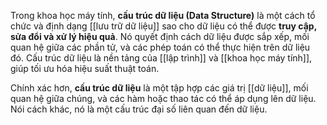 Trong khoa học máy tính, **cấu trúc dữ liệu (Data Structure)** là một cách tổ chức và định dạng [[lưu trữ dữ liệu]] sao cho dữ liệu có thể được **truy cập, sửa đổi và xử lý hiệu quả**. Nó quyết định cách dữ liệu được sắp xếp, mối quan hệ giữa các phần tử, và các phép toán có thể thực hiện trên dữ liệu đó. Cấu trúc dữ liệu là nền tảng của [[lập trình]] và [[khoa học máy tính]], giúp tối ưu hóa hiệu suất thuật toán.

Chính xác hơn, **cấu trúc dữ liệu** là một tập hợp các giá trị [[dữ liệu]], mối quan hệ giữa chúng, và các hàm hoặc thao tác có thể áp dụng lên dữ liệu. Nói cách khác, nó là một cấu trúc đại số liên quan đến dữ liệu.